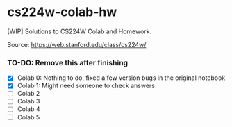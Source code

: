 # cs224w-colab-hw
[WIP] Solutions to CS224W Colab and Homework.

Source: https://web.stanford.edu/class/cs224w/

### TO-DO: Remove this after finishing
- [x] Colab 0: Nothing to do, fixed a few version bugs in the original notebook
- [x] Colab 1: Might need someone to check answers
- [ ] Colab 2
- [ ] Colab 3
- [ ] Colab 4
- [ ] Colab 5
